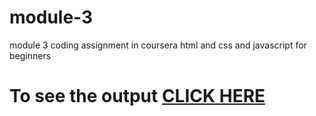 # module-3
module 3 coding assignment in coursera html and css and javascript for beginners
# To see the output [CLICK HERE](https://rawcdn.githack.com/Amanv025/module-3/06b7a9e0e7b1b3214fc8069c6ca5549a014f81d5/mod%203/mod%203%20html.html)

